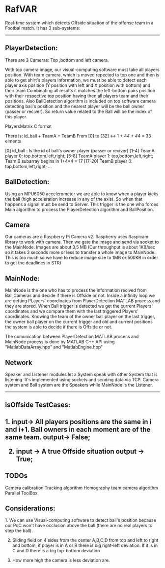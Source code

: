 # RafVAR

Real-time system which detects Offside situation of the offense team in a Footbal match.
It has 3 sub-systems:
<hr>
<h2>PlayerDetection:</h2>
There are 3 Cameras: Top ,bottom and left camera.
	
With top camera image, our visual-computing software must take all players position.
With team camera, which is moved repected to top one and then is able to get shirt's players information, we must be able to detect each player axis position (Y position with left and X position with bottom) and their team 
Combinating all results it matches the left-bottom pairs position with their respective top position having then all players team and their positions.
Also BallDetection algorithm is included on top software camera detecting ball's position and the nearest player will be the ball owner (passer or reciver). So return value related to the Ball will be the index of this player.

PlayersMatrix C format

There is: id_ball + TeamA + TeamB
From [0] to [32] <-> 1 + 4*4 + 4*4 = 33 elments

[0] id_ball : Is the id of ball's owner player (passer or reciver)
[1-4] TeamA player 0: top,bottom,left,right;
[5-8] TeamA player 1: top,bottom,left,right;
Team B subarray begins in 1+4*4 = 17 
[17-20] TeamB player 0: top,bottom,left,right; ...

<h2>BallDetection:</h2>
Using an MPU6050 accelerometer we are able to know when a player kicks the ball (high acceleration increase in any of the axis).
So when that happens a signal must be send to Server. This trigger is the one who forces Main algorithm to process the PlayerDetection algorithm and BallPosition.

<h2>Camera</h2>
Our cameras are a Raspberry Pi Camera v2. Raspberry uses Raspicam library to work with camera. Then we gate the image and send via socket to the MainNode. Images are about 3,5 MB (Our throughput is about 1KB/sec so it takes 3 seconds more or less to transfer a whole image to MainNode. This is too much so we have to reduce image size to 1MB or 500KB in order to get the deadlines in STR)

<h2>MainNode:</h2>
MainNode is the one who has to process the information recived from Ball,Cameras and decide if there is Offside or not.
Inside a infinity loop we are getting PLayers' coordinates from PlayerDetection MATLAB process and they are stored.
When Ball trigger is detected we get the current Players' coordinates and we compare them with the last triggered Players' coordinates. Knowing the team of the owner ball player on the last trigger, the owner ball player on the current trigger and old and current positions the system is able to decide if there is Offside or not.

The comunication between PlayerDetection MATLAB process and MainNode process is done by MATLAB C++ API using "MatlabDataArray.hpp" and "MatlabEngine.hpp"

<h2>Network</h2>
Speaker and Listener modules let a System speak with other System that is listening. It's implemented using sockets and sending data via TCP. 
Camera system and Ball system are the Speakers while MainNode is the Listener. 

<hr>

<h2>isOffside TestCases:<h2>
1. input-> All players positions are the same in i and i+1. Ball owners in each moment are of the same team. 
   output-> False;
   
2. input -> A true Offside situation
   output -> True;

<h2> TODOs </h2>
Camera calibration
Tracking algorithm
Homography team camera algorithm
Parallel ToolBox

<h2>Considerations:</h2>
1. We can use Visual-computing software to detect ball's position because our PoC won't have occlusion above the ball (there are no real players to step the ball).

2. Sliding field on 4 sides from the center A,B,C,D from top and left to right and bottom, if player is in A or B there is big right-left deviation. If it is in C and D there is a big top-bottom deviation

3. How more high the camera is less deviation are.
